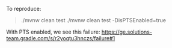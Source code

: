 To reproduce:

> ./mvnw clean test
> ./mvnw clean test -DisPTSEnabled=true

With PTS enabled, we see this failure: https://ge.solutions-team.gradle.com/s/r2yoqtu3hnczs/failure#1